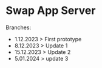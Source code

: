 # Swap App Server

Branches:

- 1.12.2023 > First prototype
- 8.12.2023 > Update 1
- 15.12.2023 > Update 2
- 5.01.2024 > update 3
